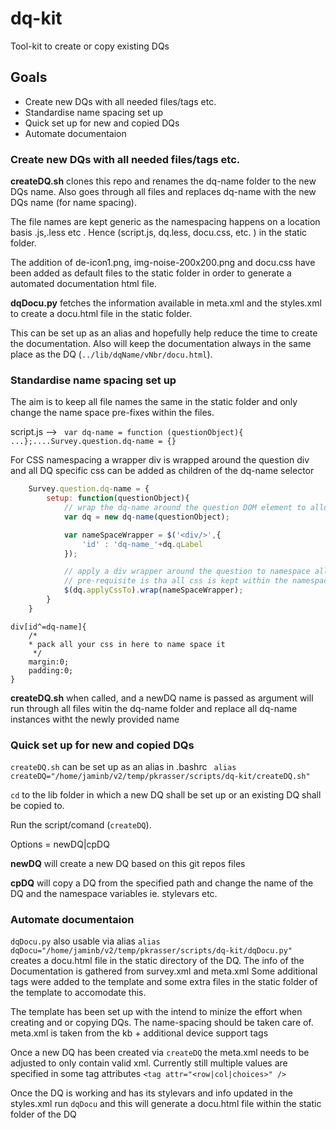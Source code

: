 # dq-kit
Tool-kit to create or copy existing DQs

## Goals

* Create new DQs with all needed files/tags etc. 
* Standardise name spacing set up
* Quick set up for new and copied DQs
* Automate documentaion


### Create new DQs with all needed files/tags etc.
**createDQ.sh** clones this repo and renames the dq-name folder to the new DQs name. Also goes through all files and replaces dq-name with the new DQs name (for name spacing).

The file names are kept generic as the namespacing happens on a location basis .js,.less etc . Hence (script.js, dq.less, docu.css, etc. ) in the static folder.

The addition of de-icon1.png, img-noise-200x200.png and docu.css have been added as default files to the static folder in order to generate a automated documentation html file.

**dqDocu.py** fetches the information available in meta.xml and the styles.xml to create a docu.html file in the static folder.

This can be set up as an alias and hopefully help reduce the time to create the documentation. Also will keep the documentation always in the same place as the DQ (```../lib/dqName/vNbr/docu.html```).


### Standardise name spacing set up
The aim is to keep all file names the same in the static folder and only change the name space pre-fixes within the files.

script.js --> ``` var dq-name = function (questionObject){ ...};....Survey.question.dq-name = {}```

For CSS namespacing a wrapper div is wrapped around the question div and all DQ specific css can be added as children of the dq-name selector 
```javascript
    Survey.question.dq-name = {
        setup: function(questionObject){
            // wrap the dq-name around the question DOM element to allow for the css name spacing
            var dq = new dq-name(questionObject);

            var nameSpaceWrapper = $('<div/>',{
                'id' : 'dq-name_'+dq.qLabel
            });

            // apply a div wrapper around the question to namespace all css via the dq.less 
            // pre-requisite is tha all css is kept within the namespace div #dq-name
            $(dq.applyCssTo).wrap(nameSpaceWrapper);
        }
    }
```
```less
div[id^=dq-name]{
    /*
    * pack all your css in here to name space it
     */
    margin:0;
    padding:0;
}
```
**createDQ.sh** when called, and a newDQ name is passed as argument will run through all files witin the dq-name folder and replace all dq-name instances witht the newly provided name


### Quick set up for new and copied DQs

``` createDQ.sh ``` can be set up as an alias in .bashrc
``` alias createDQ="/home/jaminb/v2/temp/pkrasser/scripts/dq-kit/createDQ.sh"```

```cd``` to the lib folder in which a new DQ shall be set up or an existing DQ shall be copied to.  

Run the script/comand (```createDQ```).

Options = newDQ|cpDQ

**newDQ** will create a new DQ based on this git repos files

**cpDQ** will copy a DQ from the specified path and change the name of the DQ and the namespace variables ie. stylevars etc.

### Automate documentaion


```dqDocu.py``` also usable via alias ```alias dqDocu="/home/jaminb/v2/temp/pkrasser/scripts/dq-kit/dqDocu.py"```
creates a docu.html file in the static directory of the DQ. The info of the Documentation is gathered from survey.xml and meta.xml
Some additional tags were added to the template and some extra files in the static folder of the template to accomodate this.

The template has been set up with the intend to minize the effort when creating and or copying DQs. The name-spacing should be taken care of.
meta.xml is taken from the kb + additional device support tags

Once a new DQ has been created via ```createDQ``` the meta.xml needs to be adjusted to only contain valid xml. Currently 
still multiple values are specified in some tag attributes ```<tag attr="<row|col|choices>" />```

Once the DQ is working and has its stylevars and info updated in the styles.xml run ```dqDocu``` and this will generate a docu.html file within the static folder of the DQ


